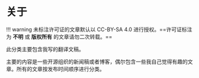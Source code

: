 # 关于

!!! warning
    未标注许可证的文章默认以 CC-BY-SA 4.0 进行授权。==许可证标注为 **不明** 或 **版权所有** 的文章请勿二次转载。==

此分类主要包含我写的翻译文稿。

主要的内容是一些开源组织的新闻稿或者博客，偶尔包含一些我自己觉得有趣的文章。所有的文章按发布时间顺序进行分类。